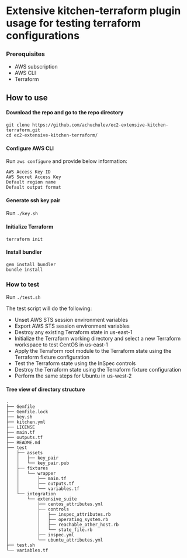 # Extensive kitchen-terraform plugin usage for testing terraform configurations

### Prerequisites

* AWS subscription
* AWS CLI
* Terraform

## How to use

#### Download the repo and go to the repo directory

```
git clone https://github.com/achuchulev/ec2-extensive-kitchen-terraform.git
cd ec2-extensive-kitchen-terraform/
```

#### Configure AWS CLI

Run `aws configure` and provide below information:

```
AWS Access Key ID
AWS Secret Access Key
Default region name
Default output format
```

#### Generate ssh key pair

Run `./key.sh`


#### Initialize Terraform

`terraform init`


#### Install bundler

```
gem install bundler
bundle install
```

### How to test

Run `./test.sh`

The test script will do the following:

* Unset AWS STS session environment variables
* Export AWS STS session environment variables
* Destroy any existing Terraform state in us-east-1
* Initialize the Terraform working directory and select a new Terraform workspace to test CentOS in us-east-1
* Apply the Terraform root module to the Terraform state using the Terraform fixture configuration
* Test the Terraform state using the InSpec controls
* Destroy the Terraform state using the Terraform fixture configuration
* Perform the same steps for Ubuntu in us-west-2

#### Tree view of directory structure

```
.
├── Gemfile
├── Gemfile.lock
├── key.sh
├── kitchen.yml
├── LICENSE
├── main.tf
├── outputs.tf
├── README.md
├── test
│   ├── assets
│   │   ├── key_pair
│   │   └── key_pair.pub
│   ├── fixtures
│   │   └── wrapper
│   │       ├── main.tf
│   │       ├── outputs.tf
│   │       └── variables.tf
│   └── integration
│       └── extensive_suite
│           ├── centos_attributes.yml
│           ├── controls
│           │   ├── inspec_attributes.rb
│           │   ├── operating_system.rb
│           │   ├── reachable_other_host.rb
│           │   └── state_file.rb
│           ├── inspec.yml
│           └── ubuntu_attributes.yml
├── test.sh
└── variables.tf
```
